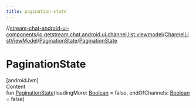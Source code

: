 ```yaml
---
title: pagination-state
---
```

//[stream-chat-android-ui-components](../../../../index.md)/[io.getstream.chat.android.ui.channel.list.viewmodel](../../index.md)/[ChannelListViewModel](../index.md)/[PaginationState](index.md)/[PaginationState](PaginationState.md)



# PaginationState  
[androidJvm]  
Content  
fun [PaginationState](PaginationState.md)(loadingMore: [Boolean](https://kotlinlang.org/api/latest/jvm/stdlib/kotlin/-boolean/index.html) = false, endOfChannels: [Boolean](https://kotlinlang.org/api/latest/jvm/stdlib/kotlin/-boolean/index.html) = false)  



